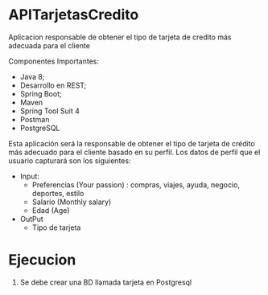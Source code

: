# APITarjetasCredito
Aplicacion responsable de obtener el tipo de tarjeta de credito más adecuada para el cliente


Componentes Importantes:
- Java 8;
- Desarrollo en REST;
- Spring Boot;
- Maven
- Spring Tool Suit 4
- Postman
- PostgreSQL

Esta aplicación será la responsable de obtener el tipo de tarjeta de crédito más adecuado para el cliente basado en su perfil. Los datos de perfil que el usuario capturará son los siguientes:

* Input:
  * Preferencias (Your passion) : compras, viajes, ayuda, negocio, deportes, estilo
  * Salario (Monthly salary)
  * Edad (Age)
* OutPut
  * Tipo de tarjeta

# Ejecucion

1. Se debe crear una BD llamada tarjeta en Postgresql
